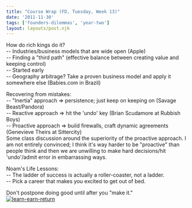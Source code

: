 ```yaml
---
title: "Course Wrap (FD, Tuesday, Week 13)"
date: '2011-11-30'
tags: ['founders-dilemmas', 'year-two']
layout: layouts/post.njk
---
```


How do rich kings do it?\
-- Industries/business models that are wide open (Apple)\
-- Finding a "third path" (effective balance between creating value and keeping control)\
-- Started early\
-- Geography arbitrage? Take a proven business model and apply it somewhere else (Babies.com in Brazil)

Recovering from mistakes:\
-- "Inertia" approach => persistence; just keep on keeping on (Savage Beast/Pandora)\
-- Reactive approach => hit the 'undo' key (Brian Scudamore at Rubbish Boys)\
-- Proactive approach => build firewalls, craft dynamic agreements (Genevieve Theirs at Sittercity)\
Some class discussion around the superiority of the proactive approach. I am not entirely convinced; I think it's way harder to be "proactive" than people think and then we are unwilling to make hard decisions/hit 'undo'/admit error in embarrassing ways.

Noam's Life Lessons:\
-- The ladder of success is actually a roller-coaster, not a ladder.\
-- Pick a career that makes you excited to get out of bed.

Don't postpone doing good until after you "make it."\
[![](../../img/learn-earn-return-300x225.jpg "learn-earn-return")](../../img/learn-earn-return.jpg)

